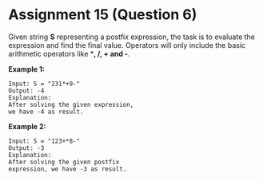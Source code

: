 # Assignment 15 (Question 6)

Given string **S** representing a postfix expression, the task is to evaluate the expression and find the final value. Operators will only include the basic arithmetic operators like ***, /, + and -**.

**Example 1:**

```
Input: S = "231*+9-"
Output: -4
Explanation:
After solving the given expression,
we have -4 as result.

```

**Example 2:**

```
Input: S = "123+*8-"
Output: -3
Explanation:
After solving the given postfix
expression, we have -3 as result.
```
